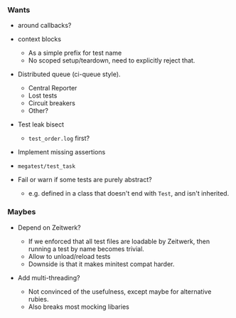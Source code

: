 ### Wants

- around callbacks?

- context blocks
  - As a simple prefix for test name
  - No scoped setup/teardown, need to explicitly reject that.

- Distributed queue (ci-queue style).
  - Central Reporter
  - Lost tests
  - Circuit breakers
  - Other?

- Test leak bisect
  - `test_order.log` first?

- Implement missing assertions

- `megatest/test_task`

- Fail or warn if some tests are purely abstract?
  - e.g. defined in a class that doesn't end with `Test`, and isn't inherited.

### Maybes

- Depend on Zeitwerk?
  - If we enforced that all test files are loadable by Zeitwerk, then running a test by name becomes trivial.
  - Allow to unload/reload tests
  - Downside is that it makes minitest compat harder.

- Add multi-threading?
  - Not convinced of the usefulness, except maybe for alternative rubies.
  - Also breaks most mocking libaries
